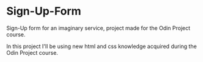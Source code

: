 # Sign-Up-Form
Sign-Up form for an imaginary service, project made for the Odin Project course. 

In this project I'll be using new html and css knowledge acquired during the Odin Project course.